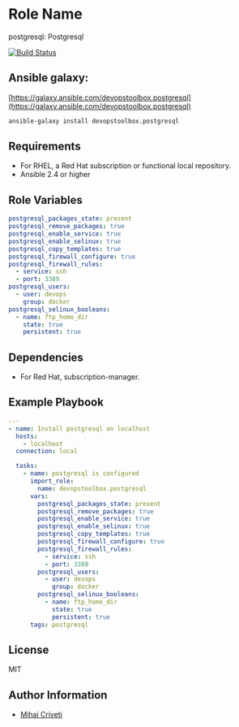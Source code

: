 Role Name
=========

postgresql: Postgresql

[![Build Status](https://travis-ci.org/cmihai-ansible/postgresql.svg?branch=master)](https://travis-ci.org/cmihai-ansible/postgresql)

Ansible galaxy:
---------------

[https://galaxy.ansible.com/devopstoolbox.postgresql](https://galaxy.ansible.com/devopstoolbox.postgresql)

```bash
ansible-galaxy install devopstoolbox.postgresql
```

Requirements
------------

- For RHEL, a Red Hat subscription or functional local repository.
- Ansible 2.4 or higher

Role Variables
--------------

```yaml
postgresql_packages_state: present
postgresql_remove_packages: true
postgresql_enable_service: true
postgresql_enable_selinux: true
postgresql_copy_templates: true
postgresql_firewall_configure: true
postgresql_firewall_rules:
  - service: ssh
  - port: 3389
postgresql_users:
  - user: devops
    group: docker
postgresql_selinux_booleans:
  - name: ftp_home_dir
    state: true
    persistent: true
```

Dependencies
------------

- For Red Hat, subscription-manager.

Example Playbook
----------------

```yaml
---
- name: Install postgresql on localhost
  hosts:
    - localhost
  connection: local

  tasks:
    - name: postgresql is configured
      import_role:
        name: devopstoolbox.postgresql
      vars:
        postgresql_packages_state: present
        postgresql_remove_packages: true
        postgresql_enable_service: true
        postgresql_enable_selinux: true
        postgresql_copy_templates: true
        postgresql_firewall_configure: true
        postgresql_firewall_rules:
          - service: ssh
          - port: 3389
        postgresql_users:
          - user: devops
            group: docker
        postgresql_selinux_booleans:
          - name: ftp_home_dir
            state: true
            persistent: true
      tags: postgresql
```

License
-------

MIT

Author Information
------------------

- [Mihai Criveti](https://www.linkedin.com/in/crivetimihai)
